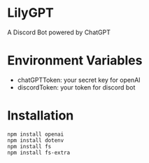 # LilyGPT
A Discord Bot powered by ChatGPT

# Environment Variables
- chatGPTToken: your secret key for openAI
- discordToken: your token for discord bot

# Installation
```npm install discord.js
npm install openai
npm install dotenv
npm install fs
npm install fs-extra
```

